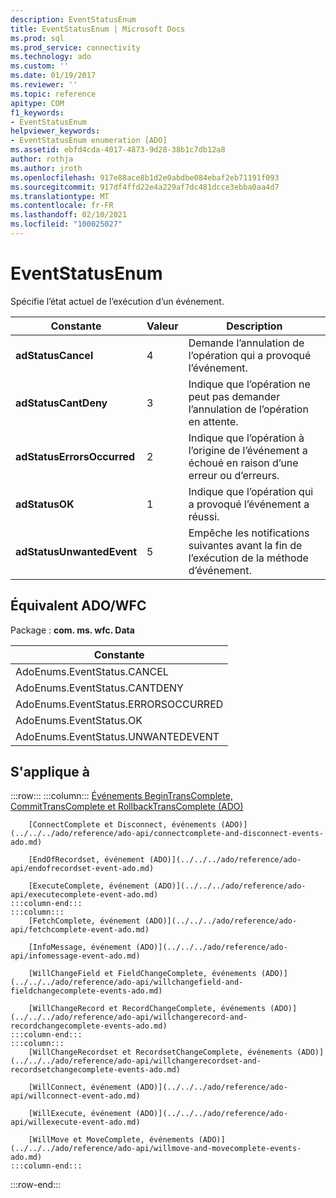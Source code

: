 ```yaml
---
description: EventStatusEnum
title: EventStatusEnum | Microsoft Docs
ms.prod: sql
ms.prod_service: connectivity
ms.technology: ado
ms.custom: ''
ms.date: 01/19/2017
ms.reviewer: ''
ms.topic: reference
apitype: COM
f1_keywords:
- EventStatusEnum
helpviewer_keywords:
- EventStatusEnum enumeration [ADO]
ms.assetid: ebfd4cda-4017-4873-9d28-38b1c7db12a8
author: rothja
ms.author: jroth
ms.openlocfilehash: 917e88ace8b1d2e0abdbe084ebaf2eb71191f093
ms.sourcegitcommit: 917df4ffd22e4a229af7dc481dcce3ebba0aa4d7
ms.translationtype: MT
ms.contentlocale: fr-FR
ms.lasthandoff: 02/10/2021
ms.locfileid: "100025027"
---
```

# <a name="eventstatusenum"></a>EventStatusEnum
Spécifie l’état actuel de l’exécution d’un événement.  
  
|Constante|Valeur|Description|  
|--------------|-----------|-----------------|  
|**adStatusCancel**|4|Demande l’annulation de l’opération qui a provoqué l’événement.|  
|**adStatusCantDeny**|3|Indique que l’opération ne peut pas demander l’annulation de l’opération en attente.|  
|**adStatusErrorsOccurred**|2|Indique que l’opération à l’origine de l’événement a échoué en raison d’une erreur ou d’erreurs.|  
|**adStatusOK**|1|Indique que l’opération qui a provoqué l’événement a réussi.|  
|**adStatusUnwantedEvent**|5|Empêche les notifications suivantes avant la fin de l’exécution de la méthode d’événement.|  
  
## <a name="adowfc-equivalent"></a>Équivalent ADO/WFC  
 Package : **com. ms. wfc. Data**  
  
|Constante|  
|--------------|  
|AdoEnums.EventStatus.CANCEL|  
|AdoEnums.EventStatus.CANTDENY|  
|AdoEnums.EventStatus.ERRORSOCCURRED|  
|AdoEnums.EventStatus.OK|  
|AdoEnums.EventStatus.UNWANTEDEVENT|  
  
## <a name="applies-to"></a>S'applique à  

:::row:::
    :::column:::
        [Événements BeginTransComplete, CommitTransComplete et RollbackTransComplete (ADO)](../../../ado/reference/ado-api/begintranscomplete-committranscomplete-and-rollbacktranscomplete-events-ado.md)  

        [ConnectComplete et Disconnect, événements (ADO)](../../../ado/reference/ado-api/connectcomplete-and-disconnect-events-ado.md)  

        [EndOfRecordset, événement (ADO)](../../../ado/reference/ado-api/endofrecordset-event-ado.md)  

        [ExecuteComplete, événement (ADO)](../../../ado/reference/ado-api/executecomplete-event-ado.md)  
    :::column-end:::
    :::column:::
        [FetchComplete, événement (ADO)](../../../ado/reference/ado-api/fetchcomplete-event-ado.md)  

        [InfoMessage, événement (ADO)](../../../ado/reference/ado-api/infomessage-event-ado.md)  

        [WillChangeField et FieldChangeComplete, événements (ADO)](../../../ado/reference/ado-api/willchangefield-and-fieldchangecomplete-events-ado.md)  

        [WillChangeRecord et RecordChangeComplete, événements (ADO)](../../../ado/reference/ado-api/willchangerecord-and-recordchangecomplete-events-ado.md)  
    :::column-end:::
    :::column:::
        [WillChangeRecordset et RecordsetChangeComplete, événements (ADO)](../../../ado/reference/ado-api/willchangerecordset-and-recordsetchangecomplete-events-ado.md)  

        [WillConnect, événement (ADO)](../../../ado/reference/ado-api/willconnect-event-ado.md)  

        [WillExecute, événement (ADO)](../../../ado/reference/ado-api/willexecute-event-ado.md)  

        [WillMove et MoveComplete, événements (ADO)](../../../ado/reference/ado-api/willmove-and-movecomplete-events-ado.md)  
    :::column-end:::
:::row-end:::
